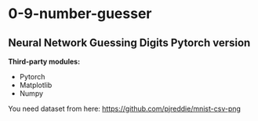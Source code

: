 # 0-9-number-guesser

**Neural Network Guessing Digits Pytorch version**
----------------------------
**Third-party modules:**
- Pytorch
- Matplotlib
- Numpy

You need dataset from here: https://github.com/pjreddie/mnist-csv-png
